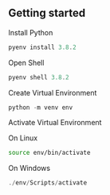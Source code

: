## Getting started

Install Python

```powershell
pyenv install 3.8.2
```

Open Shell

```powershell
pyenv shell 3.8.2
```

Create Virtual Environment

```powershell
python -m venv env
```

Activate Virtual Environment

On Linux

```bash
source env/bin/activate
```

On Windows

```powershell
./env/Scripts/activate
```
